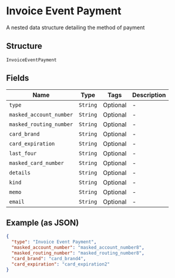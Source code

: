 
# Invoice Event Payment

A nested data structure detailing the method of payment

## Structure

`InvoiceEventPayment`

## Fields

| Name | Type | Tags | Description |
|  --- | --- | --- | --- |
| `type` | `String` | Optional | - |
| `masked_account_number` | `String` | Optional | - |
| `masked_routing_number` | `String` | Optional | - |
| `card_brand` | `String` | Optional | - |
| `card_expiration` | `String` | Optional | - |
| `last_four` | `String` | Optional | - |
| `masked_card_number` | `String` | Optional | - |
| `details` | `String` | Optional | - |
| `kind` | `String` | Optional | - |
| `memo` | `String` | Optional | - |
| `email` | `String` | Optional | - |

## Example (as JSON)

```json
{
  "type": "Invoice Event Payment",
  "masked_account_number": "masked_account_number8",
  "masked_routing_number": "masked_routing_number8",
  "card_brand": "card_brand4",
  "card_expiration": "card_expiration2"
}
```


